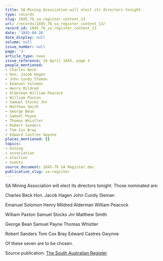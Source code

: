 ```yaml
---
title: SA Mining Association will elect its directors tonight.
type: records
slug: 1845_76_sa_register_content_13
url: /records/1845_76_sa_register_content_13/
record_id: 1845_76_sa_register_content_13
date: '1845-04-26'
date_display: null
volume: null
issue_number: null
page: '3'
article_type: news
issue_reference: 26 April 1845, page 3
people_mentioned:
- Charles Beck
- Hon. Jacob Hagen
- John Cundy Sleman
- Emanuel Solomon
- Henry Mildred
- Alderman William Peacock
- William Paxton
- Samuel Stocks Jnr
- Matthew Smith
- George Bean
- Samuel Payne
- Thomas Whistler
- Robert Sanders
- Tom Cox Bray
- Edward Castres Gwynne
places_mentioned: []
topics:
- mining
- association
- election
- events
source_document: 1845-76 SA Register.doc
publication_slug: sa-register
---
```


SA Mining Association will elect its directors tonight.  Those nominated are:

Charles Beck	Hon. Jacob Hagen	John Cundy Sleman

Emanuel Solomon	Henry Mildred	Alderman William Peacock

William Paxton	Samuel Stocks Jnr	Matthew Smith

George Bean	Samuel Payne	Thomas Whistler

Robert Sanders	Tom Cox Bray	Edward Castres Gwynne

Of these seven are to be chosen.


Source publication: [The South Australian Register](/publications/sa-register/)
